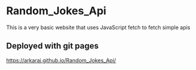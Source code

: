 # Random_Jokes_Api
This is a very basic website that uses JavaScript fetch to fetch simple apis
## Deployed with git pages
https://arkaraj.github.io/Random_Jokes_Api/
